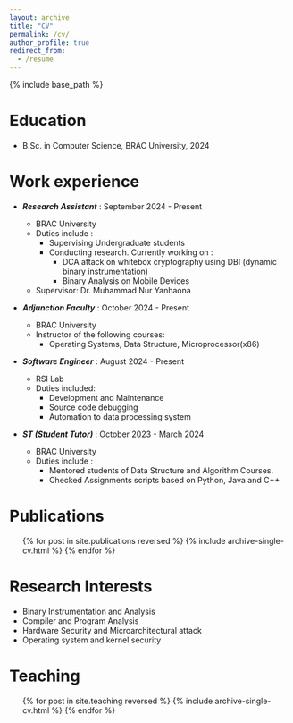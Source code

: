 ```yaml
---
layout: archive
title: "CV"
permalink: /cv/
author_profile: true
redirect_from:
  - /resume
---
```


{% include base_path %}

Education
======
* B.Sc. in Computer Science, BRAC University, 2024

Work experience
======
* ***Research Assistant*** : September 2024 - Present
  * BRAC University
  * Duties include :
    * Supervising Undergraduate students
    * Conducting research. Currently working on : 
      * DCA attack on whitebox cryptography using DBI (dynamic binary instrumentation)
      * Binary Analysis on Mobile Devices
  * Supervisor: Dr. Muhammad Nur Yanhaona
    
* ***Adjunction Faculty*** : October 2024 - Present
  * BRAC University
  * Instructor of the following courses:
    * Operating Systems, Data Structure, Microprocessor(x86)

* ***Software Engineer*** : August 2024 - Present
  * RSI Lab
  * Duties included:
    * Development and Maintenance
    * Source code debugging
    * Automation to data processing system
 
* ***ST (Student Tutor)*** : October 2023 - March 2024
  * BRAC University
  * Duties include :
    * Mentored students of Data Structure and Algorithm Courses.
    * Checked Assignments scripts based on Python, Java and C++


Publications
======
  <ul>{% for post in site.publications reversed %}
    {% include archive-single-cv.html %}
  {% endfor %}</ul>
  
Research Interests
======
* Binary Instrumentation and Analysis
* Compiler and Program Analysis
* Hardware Security and Microarchitectural attack
* Operating system and kernel security
  
Teaching
======
  <ul>{% for post in site.teaching reversed %}
    {% include archive-single-cv.html %}
  {% endfor %}</ul>
  

